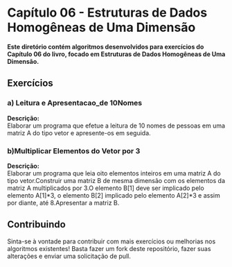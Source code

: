
<h1>Capítulo 06 - Estruturas de Dados Homogêneas de Uma Dimensão</h1>
<strong>Este diretório contém algoritmos desenvolvidos para exercícios do Capítulo 06 do livro, focado em Estruturas de Dados Homogêneas de Uma Dimensão.</strong>

<h2>Exercícios</h2>

<h3>a) Leitura e Apresentacao_de 10Nomes</h3>
<strong>Descrição:</strong><br>
Elaborar um programa que efetue a leitura de 10 nomes de pessoas em uma matriz A do tipo vetor e apresente-os em seguida.<br>

<h3>b)Multiplicar Elementos do Vetor por 3</h3>
<strong>Descrição:</strong><br>
Elaborar um programa que leia oito elementos inteiros em uma matriz A do tipo vetor.Construir uma matriz B de mesma dimensão com os elementos da matriz A multiplicados por 3.O elemento B[1] deve ser implicado pelo elemento A[1]*3, o elemento B[2] implicado pelo elemento A[2]*3 e assim por diante, até 8.Apresentar a matriz B.<br>

<h2>Contribuindo</h2>
Sinta-se à vontade para contribuir com mais exercícios ou melhorias nos algoritmos existentes! Basta fazer um fork deste repositório, fazer suas alterações e enviar uma solicitação de pull.

